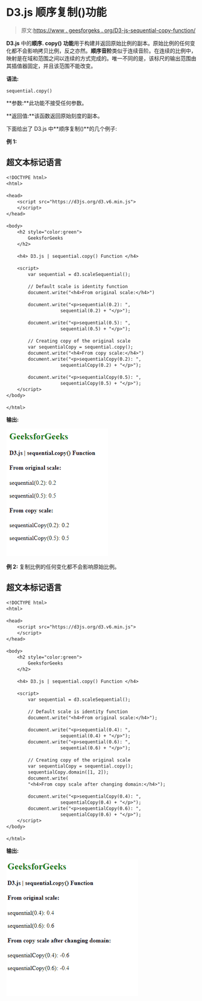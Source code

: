 # D3.js 顺序复制()功能

> 原文:[https://www . geesforgeks . org/D3-js-sequential-copy-function/](https://www.geeksforgeeks.org/d3-js-sequential-copy-function/)

**D3.js** 中的**顺序. copy()** **功能**用于构建并返回原始比例的副本。原始比例的任何变化都不会影响拷贝比例，反之亦然。**顺序音阶**类似于连续音阶。在连续的比例中，映射是在域和范围之间以连续的方式完成的。唯一不同的是，该标尺的输出范围由其插值器固定，并且该范围不能改变。

**语法:**

```
sequential.copy()
```

**参数:**此功能不接受任何参数。

**返回值:**该函数返回原始刻度的副本。

下面给出了 D3.js 中**顺序复制()**的几个例子:

**例 1:**

## 超文本标记语言

```
<!DOCTYPE html>
<html>

<head>
    <script src="https://d3js.org/d3.v6.min.js">
    </script>
</head>

<body>
    <h2 style="color:green">
        GeeksforGeeks
    </h2>

    <h4> D3.js | sequential.copy() Function </h4>

    <script>
        var sequential = d3.scaleSequential();

        // Default scale is identity function
        document.write("<h4>From original scale:</h4>")

        document.write("<p>sequential(0.2): ", 
                    sequential(0.2) + "</p>");

        document.write("<p>sequential(0.5): ", 
                    sequential(0.5) + "</p>");

        // Creating copy of the original scale
        var sequentialCopy = sequential.copy();
        document.write("<h4>From copy scale:</h4>")
        document.write("<p>sequentialCopy(0.2): ", 
                    sequentialCopy(0.2) + "</p>");

        document.write("<p>sequentialCopy(0.5): ", 
                    sequentialCopy(0.5) + "</p>");
    </script>
</body>

</html>
```

**输出:**

[![](img/60d22a3a76132f3175280b2ba7fe4793.png)](https://media.geeksforgeeks.org/wp-content/uploads/20200824103657/01151.png)

**例 2:** 复制比例的任何变化都不会影响原始比例。

## 超文本标记语言

```
<!DOCTYPE html>
<html>

<head>
    <script src="https://d3js.org/d3.v6.min.js">
    </script>
</head>

<body>
    <h2 style="color:green">
        GeeksforGeeks
    </h2>

    <h4> D3.js | sequential.copy() Function </h4>

    <script>
        var sequential = d3.scaleSequential();

        // Default scale is identity function
        document.write("<h4>From original scale:</h4>");

        document.write("<p>sequential(0.4): ", 
                    sequential(0.4) + "</p>");
        document.write("<p>sequential(0.6): ", 
                    sequential(0.6) + "</p>");

        // Creating copy of the original scale
        var sequentialCopy = sequential.copy();
        sequentialCopy.domain([1, 2]);
        document.write(
        "<h4>From copy scale after changing domain:</h4>");

        document.write("<p>sequentialCopy(0.4): ", 
                    sequentialCopy(0.4) + "</p>");
        document.write("<p>sequentialCopy(0.6): ", 
                    sequentialCopy(0.6) + "</p>");
    </script>
</body>

</html>
```

**输出:**

[![](img/072ad253dab52669fdb78dc71c4906e2.png)](https://media.geeksforgeeks.org/wp-content/uploads/20200824103922/01152.png)